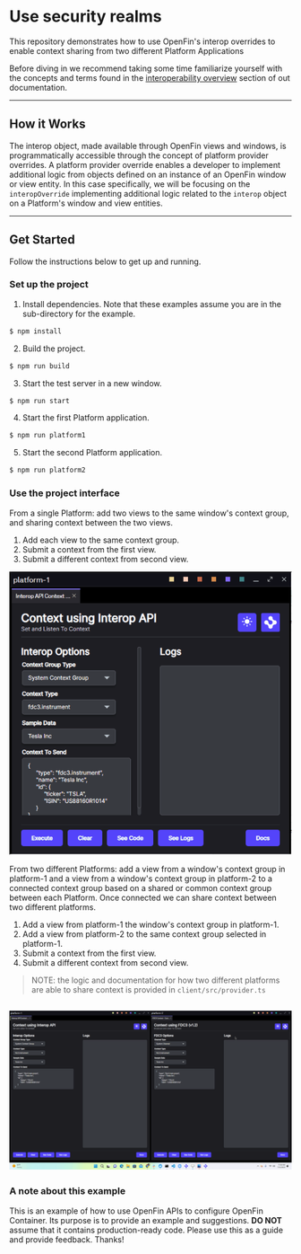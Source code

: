# Use security realms

This repository demonstrates how to use OpenFin's interop overrides to enable context sharing from two different Platform Applications

Before diving in we recommend taking some time familiarize yourself with the concepts and terms found in the [interoperability overview](https://developers.openfin.co/of-docs/docs/interoperability-overview) section of out documentation. 

---

## How it Works

The interop object, made available through OpenFin views and windows, is programmatically accessible through the concept of platform provider overrides. A platform provider override enables a developer to implement additional logic from objects defined on an instance of an OpenFin window or view entity. In this case specifically, we will be focusing on the `interopOverride` implementing additional logic related to the `interop` object on a Platform's window and view entities. 

---

## Get Started

Follow the instructions below to get up and running.

### Set up the project

1. Install dependencies. Note that these examples assume you are in the sub-directory for the example.

```bash
$ npm install
```

2. Build the project.

```bash
$ npm run build
```

3. Start the test server in a new window.

```bash
$ npm run start
```

4. Start the first Platform application.

```bash
$ npm run platform1
```
5. Start the second Platform application.

```bash
$ npm run platform2
```

### Use the project interface

From a single Platform: add two views to the same window's context group, and sharing context between the two views. 

1. Add each view to the same context group.
2. Submit a context from the first view.
3. Submit a different context from second view.

![single platform context sharing](../assets/single-platform-context-sharing.gif)

From two different Platforms: add a view from a window's context group in platform-1 and a view from a window's context group in platform-2 to a connected context group based on a shared or common context group between each Platform. Once connected we can share context between two different platforms.

1. Add a view from platform-1 the window's context group in platform-1. 
2. Add a view from platform-2 to the same context group selected in platform-1. 
3. Submit a context from the first view.
4. Submit a different context from second view.

> NOTE: the logic and documentation for how two different platforms are able to share context is provided in `client/src/provider.ts`

![multi platform context sharing](../assets/multi-platform-context-sharing.gif)
---

### A note about this example

This is an example of how to use OpenFin APIs to configure OpenFin Container. Its purpose is to provide an example and suggestions. **DO NOT** assume that it contains production-ready code. Please use this as a guide and provide feedback. Thanks!
